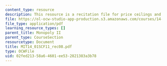 ```yaml
---
content_type: resource
description: This resource is a recitation file for price ceilings and price floors.
file: https://ol-ocw-studio-app-production.s3.amazonaws.com/courses/14-01sc-principles-of-microeconomics-fall-2011/02fed21358a64601ee532821383a3b78_MIT14_01SCF11_rec08.pdf
file_type: application/pdf
learning_resource_types: []
parent_title: Monopoly II
parent_type: CourseSection
resourcetype: Document
title: MIT14_01SCF11_rec08.pdf
type: OCWFile
uid: 02fed213-58a6-4601-ee53-2821383a3b78
---
```

